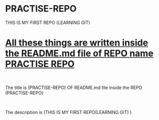 # PRACTISE-REPO
THIS IS MY FIRST REPO (LEARNING GIT)
<h1><b><u>All these things are written inside the README.md file of REPO name PRACTISE REPO</b></u></h1>
  <br>
<p> The title is (PRACTISE-REPO) OF README.md file inside the REPO (PRACTISE-REPO)</p>
  <br>
<p>The description is (THIS IS MY FIRST REPO(LEARNING GIT) ) </p>
